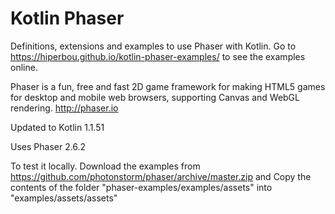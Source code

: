 # Kotlin Phaser

Definitions, extensions and examples to use Phaser with Kotlin.
Go to https://hiperbou.github.io/kotlin-phaser-examples/ to see the examples online.

Phaser is a fun, free and fast 2D game framework for making HTML5 games for desktop and mobile web browsers, supporting Canvas and WebGL rendering. http://phaser.io

Updated to Kotlin 1.1.51

Uses Phaser 2.6.2

To test it locally. Download the examples from https://github.com/photonstorm/phaser/archive/master.zip and Copy the contents of the folder "phaser-examples/examples/assets" into "examples/assets/assets"

